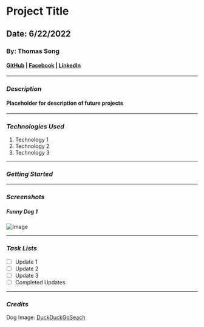 # Project Title

## Date: 6/22/2022

### By: Thomas Song

#### [GitHub](https://github.com/TomS1718) | [Facebook](https://www.facebook.com/ThomasMsong) | [LinkedIn](https://www.linkedin.com/)

---

### **_Description_**

#### Placeholder for description of future projects

---

### **_Technologies Used_**

1. Technology 1
2. Technology 2
3. Technology 3

---

### **_Getting Started_**

---

### **_Screenshots_**

##### Funny Dog 1

![Image](https://media.istockphoto.com/photos/happy-puppy-dog-smiling-on-isolated-yellow-background-picture-id1267466399?s=612x612)

---

### **_Task Lists_**

- [ ] Update 1
- [ ] Update 2
- [ ] Update 3
- [ ] Completed Updates

---

### **_Credits_**

Dog Image: [DuckDuckGoSeach](https://www.istockphoto.com/photo/happy-puppy-dog-smiling-on-isolated-yellow-background-gm1267466399-371890923)
